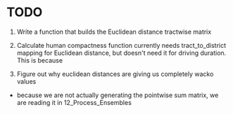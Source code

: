 # TODO

1. Write a function that builds the Euclidean distance tractwise matrix
2. Calculate human compactness function currently needs 
tract_to_district mapping for Euclidean distance, but 
doesn't need it for driving duration. This is because

3. Figure out why euclidean distances are giving us completely wacko values
- because we are not actually generating the pointwise sum matrix,
we are reading it in 12_Process_Ensembles
